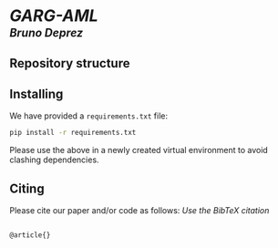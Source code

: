 # *GARG-AML* </br><sub><sub>*Bruno Deprez* </sub></sub>


## Repository structure

## Installing
We have provided a `requirements.txt` file:
```bash
pip install -r requirements.txt
```
Please use the above in a newly created virtual environment to avoid clashing dependencies.

## Citing
Please cite our paper and/or code as follows:
*Use the BibTeX citation*

```tex

@article{}

```